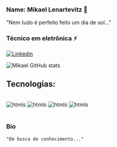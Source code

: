
### Name: Mikael Lenartevitz  🐉

 "Nem tudo é perfeito feito um dia de sol..." 

### Técnico em eletrônica ⚡


[![Linkedin](https://img.shields.io/badge/LinkedIn-0077B5?style=for-the-badge&logo=linkedin&logoColor=white)](https://www.linkedin.com/in/mikael-lenartevitz-b8bb0b252/)

![Mikael GitHub stats](https://github-readme-stats.vercel.app/api?username=MLenartevitz&show_icons=true&theme=tokyonight)

## Tecnologias: 

<div style="display: inling_block"><br/>
    <img aling="center" alt="htmls" src="https://img.shields.io/badge/Linux-FCC624?style=for-the-badge&logo=linux&logoColor=black" />
    <img aling="center" alt="htmls" src="https://img.shields.io/badge/Figma-F24E1E?style=for-the-badge&logo=figma&logoColor=white" />
    <img aling="center" alt="htmls" src="https://img.shields.io/badge/Node.js-43853D?style=for-the-badge&logo=node.js&logoColor=white" />
    <img aling="center" alt="htmls" src="https://img.shields.io/badge/C-00599C?style=for-the-badge&logo=c&logoColor=white" />
 </div><br/>
    
### Bio
    "Em busca de conhecimento..."
